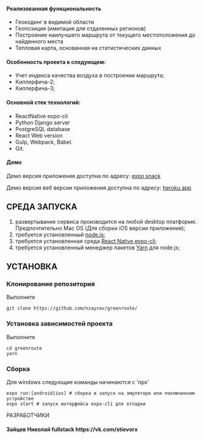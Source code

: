 <h4>Реализованная функциональность</h4>
<ul>
    <li>Геокодинг в видимой области</li>
    <li>Геопозиция (имитация для отдаленных регионов)</li>
    <li>Построение наилучшего маршрута от текущего местоположения до найденного места</li>
    <li>Тепловая карта, основанная на статистических данных</li>
</ul> 
<h4>Особенность проекта в следующем:</h4>
<ul>
 <li>Учет индекса качества воздуха в построении маршрута;</li>
 <li>Киллерфича-2;</li>
 <li>Киллерфича-3;</li>  
 </ul>
<h4>Основной стек технологий:</h4>
<ul>
  <li>ReactNative expo-cli</li>
	<li>Python Django server</li>
	<li>PostgreSQL database</li>
	<li>React Web version</li>
	<li>Gulp, Webpack, Babel.</li>
	<li>Git.</li>
  
 </ul>
<h4>Демо</h4>
<p>Демо версия приложения доступна по адресу: <a href="https://snack.expo.dev/@n.zaycev/amused-candy" target="_blank">expo snack</a> </p>
<p>Демо версия веб версии приложения доступна по адресу: <a href="https://greenway5.herokuapp.com/" target="_blank">heroku app</a> </p>


СРЕДА ЗАПУСКА
------------
1) развертывание сервиса производится на любой desktop платформе. Предпочтительно Mac OS (Для сборки iOS версии приложения);
2) требуется установленный <a href="https://nodejs.org/en/" target="_blank">node.js</a>;
3) требуется установленная среда <a href="https://reactnative.dev/docs/environment-setup" target="_blank">React Native expo-cli</a>;
4) требуется установленный менеджер пакетов <a href="https://yarnpkg.com/getting-started/install" target="_blank">Yarn</a> для node.js;


УСТАНОВКА
------------
### Клонирование репозитория

Выполните 
~~~
git clone https://github.com/nzaycev/greenroute/
~~~

### Установка зависимостей проекта
Выполните
~~~
cd greenroute
yarn
~~~
### Сборка

Для windows следующие команды начинаются с 'npx'
~~~
expo run:[android|ios] # сборка и запуск на эмуляторе или поключенном устройстве
expo start # запуск интерфейса expo-cli для отладки
~~~

РАЗРАБОТЧИКИ

<h4>Зайцев Николай fullstack https://vk.com/stievorx </h4>

